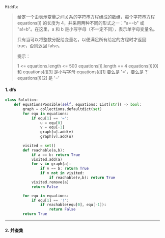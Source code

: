 `Middle`

> 给定一个由表示变量之间关系的字符串方程组成的数组，每个字符串方程 equations[i] 的长度为 4，并采用两种不同的形式之一："a==b" 或 "a!=b"。在这里，a 和 b 是小写字母（不一定不同），表示单字母变量名。
>
> 只有当可以将整数分配给变量名，以便满足所有给定的方程时才返回 true，否则返回 false。 
>
> 提示：
>
> 1 <= equations.length <= 500
> equations[i].length == 4
> equations$[i][0]$ 和 equations$[i][3]$ 是小写字母
> equations$[i][1]$ 要么是 '='，要么是 '!'
> equations$[i][2]$ 是 '='

#### 1.  dfs

```python
class Solution:
    def equationsPossible(self, equations: List[str]) -> bool:
        graph = collections.defaultdict(set)
        for equ in equations:
            if equ[1] == '=':
                u = equ[0]
                v = equ[-1]
                graph[u].add(v)
                graph[v].add(u)
        
        visited = set()
        def reachable(a,b):
            if a == b: return True
            visited.add(a)
            for v in graph[a]:
                if v == b: return True
                if v not in visited:
                    if reachable(v,b): return True
            visited.remove(a)
            return False

        for equ in equations:
            if equ[1] == '!':
                if reachable(equ[0], equ[-1]):
                    return False
        return True
```



---

#### 2. 并查集

```python

```

